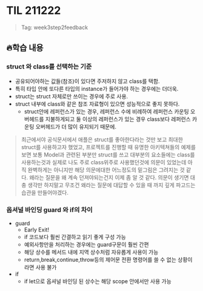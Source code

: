 # TIL 211222
> Tag: week3step2feedback

## 🔥학습 내용
### struct 와 class를 선택하는 기준
- 공유되어야하는 값들(참조)이 있다면 주저하지 않고 class를 택함.
- 특히 타입 안에 또다른 타입의 instance가 들어가야 하는 경우에는 더더욱.
- struct는 struct 자체로만 쓰이는 경우에 주로 사용.
- struct 내부에 class와 같은 참조 자료형이 있으면 성능적으로 좋지 못하다.
	- struct안에 레퍼런스가 있는 경우, 레퍼런스 수에 비례하여 레퍼런스 카운팅 오버헤드를 지불하게되고 둘 이상의 레퍼런스가 있는 경우 class보다 레퍼런스 카운팅 오버헤드가 더 많이 유지되기 때문에.

> 최근에서야 공식문서에서 애플은 struct를 좋아한다라는 것만 보고 최대한 struct를 사용하고자 했었고, 
> 프로젝트를 진행할 때 유명한 아키텍쳐들의 예제를 보면 보통 Model과 관련된 부분만 struct를 쓰고 대부분의 요소들에는 class를 사용하는것과 실제로 나도 주로 class위주로 사용했던것에 의문이 있었는데
> 아직 완벽하게는 아니지만 해당 의문에대한 어느정도의 밑그림은 그려지는 것 같다. 
> 왜라는 질문을 왜 계속 던져야되는건지 이제 좀 알 것 같다. 
> 의문이 생기면 대충 생각만 하지말고 무조건 왜라는 질문에 대답할 수 있을 때 까지 깊게 파고드는 습관을 만들어야겠다. 

### 옵셔널 바인딩 guard 와 if의 차이
- guard
	- Early Exit!
	- if 코드보다 훨씬 간결하고 읽기 좋게 구성 가능
	- 예외사항만을 처리하는 경우에는 guard구문이 훨씬 간편
	- 해당 상수를 메서드 내에 지역 상수처럼 자유롭게 사용이 가능
	- return,break,continue,throw등의 제어문 전환 명령어를 쓸 수 없는 상황이라면 사용 불가
- if
	- if let으로 옵셔널 바인딩 된 상수는 해당 scope 안에서만 사용 가능
